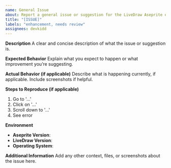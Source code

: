 ```yaml
---
name: General Issue
about: Report a general issue or suggestion for the LiveDraw Aseprite extension
title: "[ISSUE]"
labels: "enhancement, needs review"
assignees: devkidd
---
```


**Description**
A clear and concise description of what the issue or suggestion is.

**Expected Behavior**
Explain what you expect to happen or what improvement you’re suggesting.

**Actual Behavior (if applicable)**
Describe what is happening currently, if applicable. Include screenshots if helpful.

**Steps to Reproduce (if applicable)**
1. Go to '...'
2. Click on '...'
3. Scroll down to '...'
4. See error

**Environment**
- **Aseprite Version**:
- **LiveDraw Version**:
- **Operating System**:

**Additional Information**
Add any other context, files, or screenshots about the issue here.
